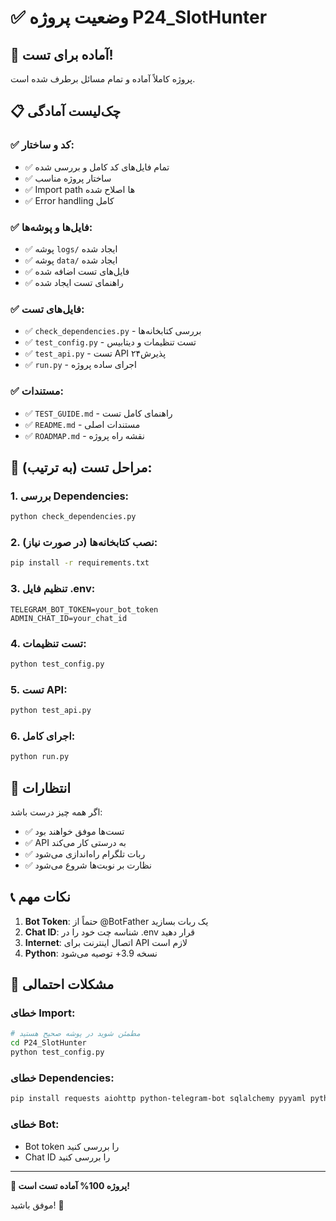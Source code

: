 # ✅ وضعیت پروژه P24_SlotHunter

## 🎯 آماده برای تست!

پروژه کاملاً آماده و تمام مسائل برطرف شده است.

## 📋 چک‌لیست آمادگی

### ✅ کد و ساختار:
- ✅ تمام فایل‌های کد کامل و بررسی شده
- ✅ ساختار پروژه مناسب
- ✅ Import path ها اصلاح شده
- ✅ Error handling کامل

### ✅ فایل‌ها و پوشه‌ها:
- ✅ پوشه `logs/` ایجاد شده
- ✅ پوشه `data/` ایجاد شده  
- ✅ فایل‌های تست اضافه شده
- ✅ راهنمای تست ایجاد شده

### ✅ فایل‌های تست:
- ✅ `check_dependencies.py` - بررسی کتابخانه‌ها
- ✅ `test_config.py` - تست تنظیمات و دیتابیس
- ✅ `test_api.py` - تست API پذیرش۲۴
- ✅ `run.py` - اجرای ساده پروژه

### ✅ مستندات:
- ✅ `TEST_GUIDE.md` - راهنمای کامل تست
- ✅ `README.md` - مستندات اصلی
- ✅ `ROADMAP.md` - نقشه راه پروژه

## 🚀 مراحل تست (به ترتیب):

### 1. بررسی Dependencies:
```bash
python check_dependencies.py
```

### 2. نصب کتابخانه‌ها (در صورت نیاز):
```bash
pip install -r requirements.txt
```

### 3. تنظیم فایل .env:
```
TELEGRAM_BOT_TOKEN=your_bot_token
ADMIN_CHAT_ID=your_chat_id
```

### 4. تست تنظیمات:
```bash
python test_config.py
```

### 5. تست API:
```bash
python test_api.py
```

### 6. اجرای کامل:
```bash
python run.py
```

## 🎉 انتظارات

اگر همه چیز درست باشد:
- ✅ تست‌ها موفق خواهند بود
- ✅ API به درستی کار می‌کند
- ✅ ربات تلگرام راه‌اندازی می‌شود
- ✅ نظارت بر نوبت‌ها شروع می‌شود

## 📞 نکات مهم

1. **Bot Token**: حتماً از @BotFather یک ربات بسازید
2. **Chat ID**: شناسه چت خود را در .env قرار دهید
3. **Internet**: اتصال اینترنت برای API لازم است
4. **Python**: نسخه 3.9+ توصیه می‌شود

## 🔧 مشکلات احتمالی

### خطای Import:
```bash
# مطمئن شوید در پوشه صحیح هستید
cd P24_SlotHunter
python test_config.py
```

### خطای Dependencies:
```bash
pip install requests aiohttp python-telegram-bot sqlalchemy pyyaml python-dotenv
```

### خطای Bot:
- Bot token را بررسی کنید
- Chat ID را بررسی کنید

---

**🎯 پروژه 100% آماده تست است!**

موفق باشید! 🚀